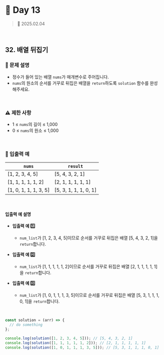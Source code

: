 # 🌻 Day 13

> 📅 2025.02.04

<br>

## 32. 배열 뒤집기

### 📍 문제 설명

- 정수가 들어 있는 배열 `nums`가 매개변수로 주어집니다.
- `nums`의 원소의 순서를 거꾸로 뒤집은 배열을 `return`하도록 `solution` 함수를 완성해주세요.

<br>

### ⚠️ 제한 사항

- 1 ≤ `nums`의 길이 ≤ 1,000
- 0 ≤ `nums`의 원소 ≤ 1,000

<br>

### 👀 입출력 예

| `nums`                | `result`              |
| --------------------- | --------------------- |
| [1, 2, 3, 4, 5]       | [5, 4, 3, 2, 1]       |
| [1, 1, 1, 1, 1, 2]    | [2, 1, 1, 1, 1, 1]    |
| [1, 0, 1, 1, 1, 3, 5] | [5, 3, 1, 1, 1, 0, 1] |

<br>

#### 입출력 예 설명

- **입출력 예 1️⃣**

  - `num_list`가 [1, 2, 3, 4, 5]이므로 순서를 거꾸로 뒤집은 배열 [5, 4, 3, 2, 1]을 `return`합니다.

- **입출력 예 2️⃣**

  - `num_list`가 [1, 1, 1, 1, 1, 2]이므로 순서를 거꾸로 뒤집은 배열 [2, 1, 1, 1, 1, 1]을 `return`합니다.

- **입출력 예 3️⃣**
  - `num_list`가 [1, 0, 1, 1, 1, 3, 5]이므로 순서를 거꾸로 뒤집은 배열 [5, 3, 1, 1, 1, 0, 1]을 `return`합니다.

<br>

```javascript
const solution = (arr) => {
  // do something
};

console.log(solution([1, 2, 3, 4, 5])); // [5, 4, 3, 2, 1]
console.log(solution([1, 1, 1, 1, 1, 2])); // [2, 1, 1, 1, 1, 1]
console.log(solution([1, 0, 1, 1, 1, 3, 5])); // [5, 3, 1, 1, 1, 0, 1]
```
